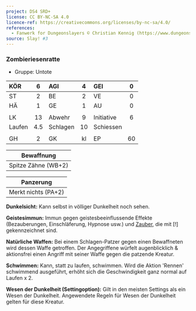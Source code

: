 ```yaml
---
project: DS4 SRD+
license: CC BY-NC-SA 4.0
licence-ref: https://creativecommons.org/licenses/by-nc-sa/4.0/
references: 
  - Fanwerk for Dungeonslayers © Christian Kennig (https://www.dungeonslayers.net/)
source: Slay! #3
---
```


### Zombieriesenratte

- Gruppe: Untote

| KÖR    |  6  | AGI      |  4  | GEI        |  0  |
| :----- | :-: | :------- | :-: | :--------- | :-: |
| ST     |  2  | BE       |  2  | VE         |  0  |
| HÄ     |  1  | GE       |  1  | AU         |  0  |
|        |     |          |     |            |     |
| LK     | 13  | Abwehr   |  9  | Initiative |  6  |
| Laufen | 4.5 | Schlagen | 10  | Schiessen  |     |
|        |     |          |     |            |     |
| GH     |  2  | GK       | kl  | EP         | 60  |

|     Bewaffnung      |
| :-----------------: |
| Spitze Zähne (WB+2) |

|      Panzerung      |
| :-----------------: |
| Merkt nichts (PA+2) |

**Dunkelsicht:** Kann selbst in völliger Dunkelheit noch sehen.

**Geistesimmun:** Immun gegen geistesbeeinflussende Effekte (Bezauberungen, Einschläferung, Hypnose usw.) und [Zauber](../../fanwerk/zauber/zauber.md), die mit [!] gekennzeichnet sind.

**Natürliche Waffen:** Bei einem Schlagen-Patzer gegen einen Bewaffneten wird dessen Waffe getroffen. Der Angegriffene würfelt augenblicklich & aktionsfrei einen Angriff mit seiner Waffe gegen die patzende Kreatur.

**Schwimmen:** Kann, statt zu laufen, schwimmen. Wird die Aktion 'Rennen' schwimmend ausgeführt, erhöht sich die Geschwindigkeit ganz normal auf Laufen x 2.

**Wesen der Dunkelheit (Settingoption):** Gilt in den meisten Settings als ein Wesen der Dunkelheit. Angewendete Regeln für Wesen der Dunkelheit gelten für diese Kreatur.

